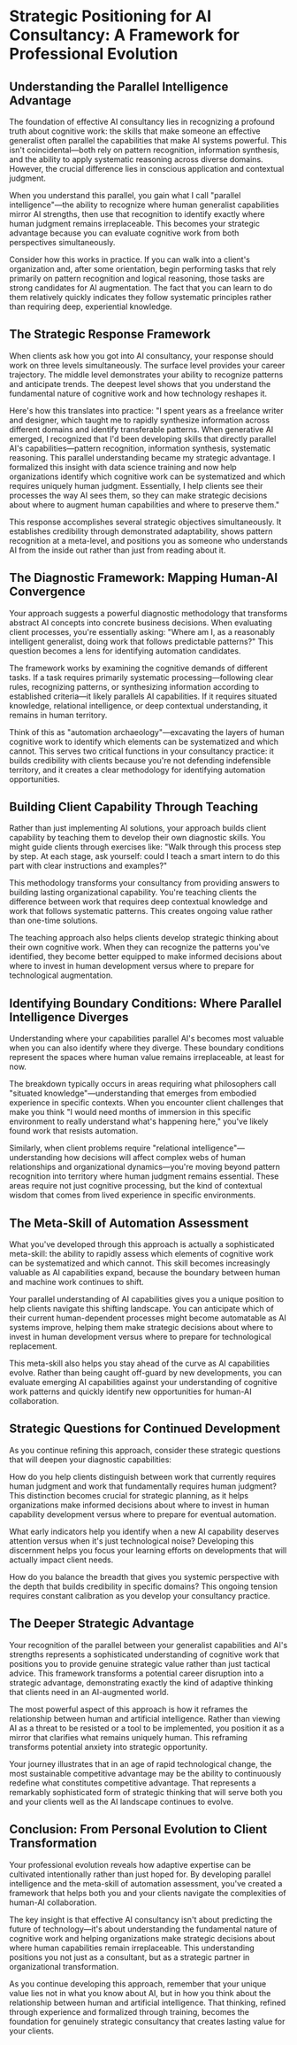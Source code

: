 # Strategic Positioning for AI Consultancy: A Framework for Professional Evolution

## Understanding the Parallel Intelligence Advantage

The foundation of effective AI consultancy lies in recognizing a profound truth about cognitive work: the skills that make someone an effective generalist often parallel the capabilities that make AI systems powerful. This isn't coincidental—both rely on pattern recognition, information synthesis, and the ability to apply systematic reasoning across diverse domains. However, the crucial difference lies in conscious application and contextual judgment.

When you understand this parallel, you gain what I call "parallel intelligence"—the ability to recognize where human generalist capabilities mirror AI strengths, then use that recognition to identify exactly where human judgment remains irreplaceable. This becomes your strategic advantage because you can evaluate cognitive work from both perspectives simultaneously.

Consider how this works in practice. If you can walk into a client's organization and, after some orientation, begin performing tasks that rely primarily on pattern recognition and logical reasoning, those tasks are strong candidates for AI augmentation. The fact that you can learn to do them relatively quickly indicates they follow systematic principles rather than requiring deep, experiential knowledge.

## The Strategic Response Framework

When clients ask how you got into AI consultancy, your response should work on three levels simultaneously. The surface level provides your career trajectory. The middle level demonstrates your ability to recognize patterns and anticipate trends. The deepest level shows that you understand the fundamental nature of cognitive work and how technology reshapes it.

Here's how this translates into practice: "I spent years as a freelance writer and designer, which taught me to rapidly synthesize information across different domains and identify transferable patterns. When generative AI emerged, I recognized that I'd been developing skills that directly parallel AI's capabilities—pattern recognition, information synthesis, systematic reasoning. This parallel understanding became my strategic advantage. I formalized this insight with data science training and now help organizations identify which cognitive work can be systematized and which requires uniquely human judgment. Essentially, I help clients see their processes the way AI sees them, so they can make strategic decisions about where to augment human capabilities and where to preserve them."

This response accomplishes several strategic objectives simultaneously. It establishes credibility through demonstrated adaptability, shows pattern recognition at a meta-level, and positions you as someone who understands AI from the inside out rather than just from reading about it.

## The Diagnostic Framework: Mapping Human-AI Convergence

Your approach suggests a powerful diagnostic methodology that transforms abstract AI concepts into concrete business decisions. When evaluating client processes, you're essentially asking: "Where am I, as a reasonably intelligent generalist, doing work that follows predictable patterns?" This question becomes a lens for identifying automation candidates.

The framework works by examining the cognitive demands of different tasks. If a task requires primarily systematic processing—following clear rules, recognizing patterns, or synthesizing information according to established criteria—it likely parallels AI capabilities. If it requires situated knowledge, relational intelligence, or deep contextual understanding, it remains in human territory.

Think of this as "automation archaeology"—excavating the layers of human cognitive work to identify which elements can be systematized and which cannot. This serves two critical functions in your consultancy practice: it builds credibility with clients because you're not defending indefensible territory, and it creates a clear methodology for identifying automation opportunities.

## Building Client Capability Through Teaching

Rather than just implementing AI solutions, your approach builds client capability by teaching them to develop their own diagnostic skills. You might guide clients through exercises like: "Walk through this process step by step. At each stage, ask yourself: could I teach a smart intern to do this part with clear instructions and examples?"

This methodology transforms your consultancy from providing answers to building lasting organizational capability. You're teaching clients the difference between work that requires deep contextual knowledge and work that follows systematic patterns. This creates ongoing value rather than one-time solutions.

The teaching approach also helps clients develop strategic thinking about their own cognitive work. When they can recognize the patterns you've identified, they become better equipped to make informed decisions about where to invest in human development versus where to prepare for technological augmentation.

## Identifying Boundary Conditions: Where Parallel Intelligence Diverges

Understanding where your capabilities parallel AI's becomes most valuable when you can also identify where they diverge. These boundary conditions represent the spaces where human value remains irreplaceable, at least for now.

The breakdown typically occurs in areas requiring what philosophers call "situated knowledge"—understanding that emerges from embodied experience in specific contexts. When you encounter client challenges that make you think "I would need months of immersion in this specific environment to really understand what's happening here," you've likely found work that resists automation.

Similarly, when client problems require "relational intelligence"—understanding how decisions will affect complex webs of human relationships and organizational dynamics—you're moving beyond pattern recognition into territory where human judgment remains essential. These areas require not just cognitive processing, but the kind of contextual wisdom that comes from lived experience in specific environments.

## The Meta-Skill of Automation Assessment

What you've developed through this approach is actually a sophisticated meta-skill: the ability to rapidly assess which elements of cognitive work can be systematized and which cannot. This skill becomes increasingly valuable as AI capabilities expand, because the boundary between human and machine work continues to shift.

Your parallel understanding of AI capabilities gives you a unique position to help clients navigate this shifting landscape. You can anticipate which of their current human-dependent processes might become automatable as AI systems improve, helping them make strategic decisions about where to invest in human development versus where to prepare for technological replacement.

This meta-skill also helps you stay ahead of the curve as AI capabilities evolve. Rather than being caught off-guard by new developments, you can evaluate emerging AI capabilities against your understanding of cognitive work patterns and quickly identify new opportunities for human-AI collaboration.

## Strategic Questions for Continued Development

As you continue refining this approach, consider these strategic questions that will deepen your diagnostic capabilities:

How do you help clients distinguish between work that currently requires human judgment and work that fundamentally requires human judgment? This distinction becomes crucial for strategic planning, as it helps organizations make informed decisions about where to invest in human capability development versus where to prepare for eventual automation.

What early indicators help you identify when a new AI capability deserves attention versus when it's just technological noise? Developing this discernment helps you focus your learning efforts on developments that will actually impact client needs.

How do you balance the breadth that gives you systemic perspective with the depth that builds credibility in specific domains? This ongoing tension requires constant calibration as you develop your consultancy practice.

## The Deeper Strategic Advantage

Your recognition of the parallel between your generalist capabilities and AI's strengths represents a sophisticated understanding of cognitive work that positions you to provide genuine strategic value rather than just tactical advice. This framework transforms a potential career disruption into a strategic advantage, demonstrating exactly the kind of adaptive thinking that clients need in an AI-augmented world.

The most powerful aspect of this approach is how it reframes the relationship between human and artificial intelligence. Rather than viewing AI as a threat to be resisted or a tool to be implemented, you position it as a mirror that clarifies what remains uniquely human. This reframing transforms potential anxiety into strategic opportunity.

Your journey illustrates that in an age of rapid technological change, the most sustainable competitive advantage may be the ability to continuously redefine what constitutes competitive advantage. That represents a remarkably sophisticated form of strategic thinking that will serve both you and your clients well as the AI landscape continues to evolve.

## Conclusion: From Personal Evolution to Client Transformation

Your professional evolution reveals how adaptive expertise can be cultivated intentionally rather than just hoped for. By developing parallel intelligence and the meta-skill of automation assessment, you've created a framework that helps both you and your clients navigate the complexities of human-AI collaboration.

The key insight is that effective AI consultancy isn't about predicting the future of technology—it's about understanding the fundamental nature of cognitive work and helping organizations make strategic decisions about where human capabilities remain irreplaceable. This understanding positions you not just as a consultant, but as a strategic partner in organizational transformation.

As you continue developing this approach, remember that your unique value lies not in what you know about AI, but in how you think about the relationship between human and artificial intelligence. That thinking, refined through experience and formalized through training, becomes the foundation for genuinely strategic consultancy that creates lasting value for your clients.